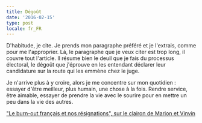 ```yaml
---
title: Dégoût
date: '2016-02-15'
type: post
locale: fr_FR
---
```


D'habitude, je cite. Je prends mon paragraphe préféré et je l'extrais, comme pour me l'approprier. Là, le paragraphe que je veux citer est trop long, il couvre tout l'article. Il résume bien le deuil que je fais du processus électoral, le dégoût que j'éprouve en les entendant déclarer leur candidature sur la route qui les emmène chez le juge.

Je n'arrive plus à y croire, alors je me concentre sur mon quotidien : essayer d'être meilleur, plus humain, une chose à la fois. Rendre service, être aimable, essayer de prendre la vie avec le sourire pour en mettre un peu dans la vie des autres.

["Le burn-out français et nos résignations", sur le clairon de Marion et Vinvin](http://leclairon.tv/site/index.php/2016/02/11/le-burn-out-francais-et-nos-resignations/)
